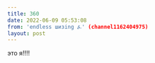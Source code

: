 ```yaml
---
title: 360
date: 2022-06-09 05:53:08
from: 'endless шизing ⍼' (channel1162404975)
layout: post
---
```


это я!!!!
